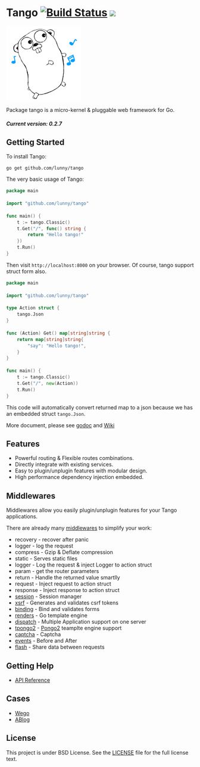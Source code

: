 Tango [![Build Status](https://drone.io/github.com/lunny/tango/status.png)](https://drone.io/github.com/lunny/tango/latest) [![](http://gocover.io/_badge/github.com/lunny/tango)](http://gocover.io/github.com/lunny/tango)
=======================

![Tango Logo](logo.png)

Package tango is a micro-kernel & pluggable web framework for Go.

##### Current version: 0.2.7

## Getting Started

To install Tango:

    go get github.com/lunny/tango

The very basic usage of Tango:

```go
package main

import "github.com/lunny/tango"

func main() {
    t := tango.Classic()
    t.Get("/", func() string {
        return "Hello tango!"
    })
    t.Run()
}
```

Then visit `http://localhost:8000` on your browser. Of course, tango support struct form also.

```go
package main

import "github.com/lunny/tango"

type Action struct {
    tango.Json
}

func (Action) Get() map[string]string {
    return map[string]string{
        "say": "Hello tango!",
    }
}

func main() {
    t := tango.Classic()
    t.Get("/", new(Action))
    t.Run()
}
```

This code will automatically convert returned map to a json because we has an embedded struct `tango.Json`.

More document, please see [godoc](http://godoc.org/github.com/lunny/tango) and [Wiki](https://github.com/lunny/tango/wiki)

## Features

- Powerful routing & Flexible routes combinations.
- Directly integrate with existing services.
- Easy to plugin/unplugin features with modular design.
- High performance dependency injection embedded.

## Middlewares 

Middlewares allow you easily plugin/unplugin features for your Tango applications.

There are already many [middlewares](https://github.com/tango-contrib) to simplify your work:

- recovery - recover after panic
- logger - log the request
- compress - Gzip & Deflate compression
- static - Serves static files
- logger - Log the request & inject Logger to action struct
- param - get the router parameters
- return - Handle the returned value smartlly
- request - Inject request to action struct
- response - Inject response to action struct
- [session](https://github.com/tango-contrib/session) - Session manager
- [xsrf](https://github.com/tango-contrib/xsrf) - Generates and validates csrf tokens
- [binding](https://github.com/tango-contrib/binding) - Bind and validates forms
- [renders](https://github.com/tango-contrib/renders) - Go template engine
- [dispatch](https://github.com/tango-contrib/dispatch) - Multiple Application support on one server
- [tpongo2](https://github.com/tango-contrib/tpongo2) - [Pongo2](https://github.com/flosch/pongo2) teamplte engine support
- [captcha](https://github.com/tango-contrib/captcha) - Captcha
- [events](https://github.com/tango-contrib/events) - Before and After
- [flash](https://github.com/tango-contrib/flash) - Share data between requests

## Getting Help

- [API Reference](https://gowalker.org/github.com/lunny/tango)

## Cases

- [Wego](https://github.com/go-tango/wego)
- [ABlog](https://github.com/fuxiaohei/ablog)

## License

This project is under BSD License. See the [LICENSE](LICENSE) file for the full license text.